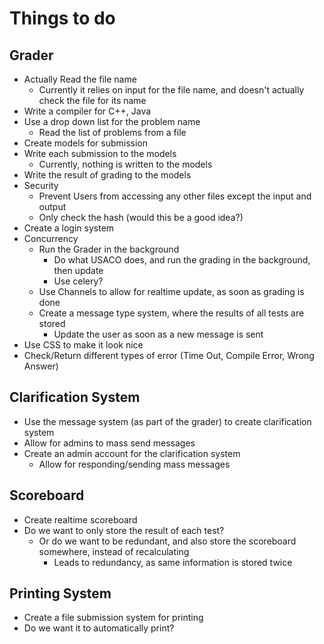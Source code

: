 # Things to do
## Grader
* Actually Read the file name
    * Currently it relies on input for the file name, and doesn't actually check the file for its name
* Write a compiler for C++, Java
* Use a drop down list for the problem name
    * Read the list of problems from a file
* Create models for submission
* Write each submission to the models
    * Currently, nothing is written to the models
* Write the result of grading to the models
* Security
    * Prevent Users from accessing any other files except the input and output
    * Only check the hash (would this be a good idea?) 
* Create a login system
* Concurrency
    * Run the Grader in the background
        * Do what USACO does, and run the grading in the background, then update
        * Use celery? 
    * Use Channels to allow for realtime update, as soon as grading is done
    * Create a message type system, where the results of all tests are stored
        *  Update the user as soon as a new message is sent
* Use CSS to make it look nice
* Check/Return different types of error (Time Out, Compile Error, Wrong Answer) 

## Clarification System
* Use the message system (as part of the grader) to create clarification system
* Allow for admins to mass send messages
* Create an admin account for the clarification system
    *  Allow for responding/sending mass messages

## Scoreboard
* Create realtime scoreboard
* Do we want to only store the result of each test? 
    * Or do we want to be redundant, and also store the scoreboard somewhere, instead of recalculating
        * Leads to redundancy, as same information is stored twice

## Printing System
* Create a file submission system for printing
* Do we want it to automatically print? 
